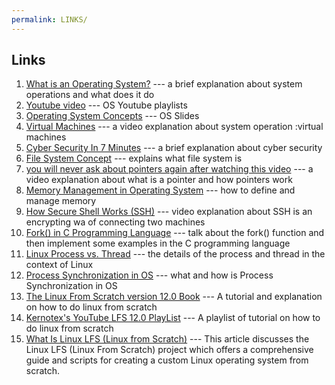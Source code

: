 ```yaml
---
permalink: LINKS/
---
```


## Links

1. [What is an Operating System?](https://www.codecademy.com/resources/blog/operating-system/)  --- a brief explanation about system operations and what does it do
2. [Youtube video](https://os.vlsm.org/playlists/) --- OS Youtube playlists
3. [Operating System Concepts](https://www.os-book.com/OS10/slide-dir/) --- OS Slides
4. [Virtual Machines](https://www.youtube.com/watch?v=daDbY2iDmU0) --- a video explanation about system operation :virtual machines
5. [Cyber Security In 7 Minutes](https://youtu.be/inWWhr5tnEA?si=7kse4AdLcJZefLoh) --- a brief explanation about cyber security
6. [File System Concept](https://youtu.be/mzUyMy7Ihk0?si=-eJL6fHXuL8Y5zH6) --- explains what file system is
7. [you will never ask about pointers again after watching this video](https://www.youtube.com/watch?v=2ybLD6_2gKM) --- a video explanation about what is a pointer and how pointers work
8. [Memory Management in Operating System](https://www.computerhope.com/jargon/m/memory.htm) --- how to define and manage memory
9. [How Secure Shell Works (SSH)](https://www.youtube.com/watch?v=ORcvSkgdA58) --- video explanation about SSH is an encrypting wa of connecting two machines
10. [Fork() in C Programming Language](https://www.section.io/engineering-education/fork-in-c-programming-language/) ---  talk about the fork() function and then implement some examples in the C programming language
11. [Linux Process vs. Thread](https://www.baeldung.com/linux/process-vs-thread#:~:text=A%20process%20has%20its%20own,faster%20due%20to%20shared%20memory.) --- the details of the process and thread in the context of Linux
12. [Process Synchronization in OS](https://www.scaler.com/topics/operating-system/process-synchronization-in-os/#) --- what and how is Process Synchronization in OS
13. [The Linux From Scratch version 12.0 Book](https://www.linuxfromscratch.org/lfs/view/12.0/) --- A tutorial and explanation on how to do linux from scratch
14. [Kernotex's YouTube LFS 12.0 PlayList](https://www.youtube.com/playlist?list=PLyc5xVO2uDsA5QPbtj_eYU8J0qrvU6315) --- A playlist of tutorial on how to do linux from scratch
15. [What Is Linux LFS (Linux from Scratch)](https://www.alibabacloud.com/blog/what-is-linux-lfs-linux-from-scratch_600026) --- This article discusses the Linux LFS (Linux From Scratch) project which offers a comprehensive guide and scripts for creating a custom Linux operating system from scratch. 
